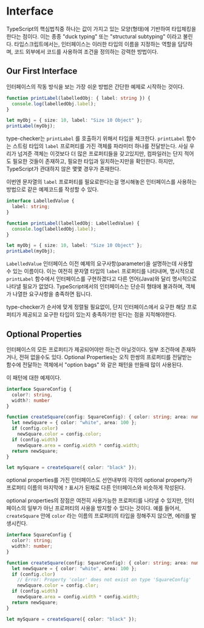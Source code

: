 Interface
===
TypeScript의 핵심법칙중 하나는 값이 가지고 있는 모양(형태)에 기반하여 타입체킹을 한다는 점이다. 이는 종종 "duck typing" 또는 "structural subtyping" 이라고 불린다. 타입스크립트에서는, 인터페이스는 이러한 타입의 이름을 지정하는 역할을 담당하며, 코드 외부에서 코드를 사용하여 조건을 정의하는 강력한 방법이다.

Our First Interface
---
인터페이스의 작동 방식을 보는 가장 쉬운 방법은 간단한 예제로 시작하는 것이다.
```typescript
function printLabel(labelledObj: { label: string }) {
  console.log(labelledObj.label);
}

let myObj = { size: 10, label: "Size 10 Object" };
printLabel(myObj);
```
type-checker는 `printLabel` 를 호출하기 위해서 타입을 체크한다. `printLabel` 함수는 스트링 타입의 `label` 프로퍼티를 가진 객체를 파라미터 하나를 전달받는다. 사실 우리가 넘겨준 객체는 이것보다 더 많은 프로퍼티들을 갖고있지만, 컴파일러는 단지 적어도 필요한 것들이 존재하고, 필요한 타입과 일치하는지만을 확인한다. 하지만, TypeScript가 관대하지 않은 몇몇 경우가 존재한다.

이번엔 문자열의 `label` 프로퍼티를 필요로한다는걸 명시해놓은 인터페이스를 사용하는 방법으로 같은 예제코드를 작성할 수 있다.
```typescript
interface LabelledValue {
  label: string;
}

function printLabel(labelledObj: LabelledValue) {
  console.log(labelledObj.label);
}

let myObj = { size: 10, label: "Size 10 Object" };
printLabel(myObj);
```
`LabelledValue` 인터페이스 이전 예제의 요구사항(parameter)을 설명하는데 사용할 수 있는 이름이다. 이는 여전히 문자열 타입의 `label` 프로퍼티를 나타내며, 명시적으로 `printLabel` 함수에서 인터페이스를 구현하겠다고 다른 언어(Java)와 달리 명시적으로 나타낼 필요가 없었다. TypeScript에서의 인터페이스는 단순히 형태에 불과하며, 객체가 나열한 요구사항을 충족하면 됩니다.

type-checker가 순서에 맞게 정렬될 필요없이, 단지 인터페이스에서 요구한 해당 프로퍼티가 제공되고 요구한 타입이 있는지 충족하기만 된다는 점을 지적해야한다.

Optional Properties
---
인터페이스의 모든 프로퍼티가 제공되어야만 하는건 아닐것이다. 일부 조건하에 존재하거나, 전혀 없을수도 있다. Optional Properties는 오직 한쌍의 프로퍼티를 전달받는 함수에 전달하는 객체에서 "option bags" 와 같은 패턴을 만들때 많이 사용된다.

이 패턴에 대한 예제이다.
```typescript
interface SquareConfig {
  color?: string,
  width?: number
}

function createSquare(config: SquareConfig): { color: string; area: number } {
  let newSquare = { color: "white", area: 100 };
  if (config.color)
    newSquare.color = config.color;
  if (config.width)
    newSquare.area = config.width * config.width;
  return newSquare;
}

let mySquare = createSquare({ color: "black" });
```
optional properties를 가진 인터페이스도 선언내부의 각각의 optional property가 프로퍼티 이름의 마지막에 `?` 표시가 된채로 다른 인터페이스와 비슷하게 작성된다.

optional properties의 장점은 여전히 사용가능한 프로퍼티를 나타낼 수 있지만, 인터페이스의 일부가 아닌 프로퍼티의 사용을 방지할 수 있다는 것이다. 예를 들어서, `createSquare` 안에 `color` 라는 이름의 프로퍼티의 타입을 정해주지 않으면, 에러를 발생시킨다.
```typescript
interface SquareConfig {
  color?: string;
  width?: number;
}

function createSquare(config: SquareConfig): { color: string; area: number } {
  let newSquare = { color: "white", area: 100 };
  if (config.clor)
    // Error: Property 'color' does not exist on type 'SquareConfig'
    newSquare.color = config.clor;
  if (config.width)
    newSquare.area = config.width * config.width;
  return newSquare;
}

let mySquare = createSquare({ color: "black" });
```
